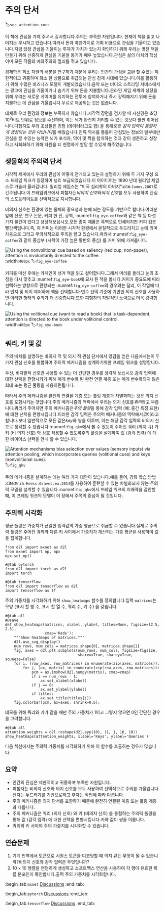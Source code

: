# 주의 단서
:label:`sec_attention-cues`

이 책에 관심을 가져 주셔서 감사합니다.주의는 부족한 자원입니다. 현재이 책을 읽고 나머지는 무시하고 있습니다.따라서 돈과 마찬가지로 기회 비용으로 관심을 기울이고 있습니다.지금 당장 관심을 기울이는 투자가 가치가 있는지 확인하기 위해 우리는 멋진 책을 만들기 위해 신중하게 관심을 기울일 동기가 매우 높았습니다.관심은 삶의 아치의 핵심이며 모든 작품의 예외주의의 열쇠를 쥐고 있습니다. 

경제학은 희소 자원의 배분을 연구하기 때문에 우리는 인간의 관심을 교환 할 수있는 제한적이고 귀중하며 희소 한 상품으로 취급되는 관심 경제 시대에 있습니다.이를 활용하기 위해 수많은 비즈니스 모델이 개발되었습니다.음악 또는 비디오 스트리밍 서비스에서는 광고에 관심을 기울이거나 숨기기 위해 돈을 지불합니다.온라인 게임 세계의 성장을 위해 우리는 새로운 게이머를 유치하는 전투에 참여하거나 즉시 강력해지기 위해 돈을 지불하는 데 관심을 기울입니다.무료로 제공되는 것은 없습니다. 

대체로 우리 환경의 정보는 부족하지 않습니다.시각적 장면을 검사할 때 시신경은 초당 $10^8$비트 단위로 정보를 수신하며, 이는 뇌가 완전히 처리할 수 있는 것보다 훨씬 뛰어납니다.다행히도 우리 조상들은 경험 (데이터라고도 함) 을 통해*모든 감각 입력이 동일하게 생성되는 것은 아닙니다*를 배웠습니다.인류 역사를 통틀어 관심있는 정보의 일부에만 관심을 끌 수있는 능력은 뇌가 포식자, 먹이 및 짝을 탐지하는 것과 같이 생존하고 성장하고 사회화하기 위해 자원을 더 현명하게 할당 할 수있게 해주었습니다. 

## 생물학의 주의력 단서

시각적 세계에서 우리의 관심이 어떻게 전개되고 있는지 설명하기 위해 두 가지 구성 요소 프레임 워크가 등장하여 널리 보급되었습니다.이 아이디어는 1890 년대 윌리엄 제임스로 거슬러 올라갑니다. 윌리엄 제임스는 “미국 심리학의 아버지”:cite:`James.2007`로 간주됩니다.이 프레임워크에서 피험자는*비의지 신호*와*의지 신호*를 모두 사용하여 관심의 스포트라이트를 선택적으로 지시합니다. 

비의지 신호는 환경에 있는 물체의 중요성과 눈에 띄는 정도를 기반으로 합니다.여러분 앞에 신문, 연구 논문, 커피 한 잔, 공책, :numref:`fig_eye-coffee`와 같은 책 등 다섯 가지 물건이 있다고 상상해보십시오.모든 종이 제품은 흑백으로 인쇄되지만 커피 컵은 빨간색입니다.즉, 이 커피는 이러한 시각적 환경에서 본질적으로 두드러지고 눈에 띄며 자동으로 그리고 무의식적으로 주목을 끌고 있습니다.따라서 :numref:`fig_eye-coffee`와 같이 중심부 (시력이 가장 높은 황반의 중심) 를 커피 위에 가져옵니다. 

![Using the nonvolitional cue based on saliency (red cup, non-paper), attention is involuntarily directed to the coffee.](../img/eye-coffee.svg)
:width:`400px`
:label:`fig_eye-coffee`

커피를 마신 후에는 카페인이 생겨 책을 읽고 싶어합니다.그래서 머리를 돌리고 눈의 초점을 다시 맞추고 :numref:`fig_eye-book`에 묘사 된 책을 봅니다.커피가 중요도에 따라 선택하는 방향으로 편향되는 :numref:`fig_eye-coffee`의 경우와는 달리, 이 작업에 따라 인지 및 의지 제어하에 책을 선택합니다.변수 선택 기준에 기반한 의지 신호를 사용하면 이러한 형태의 주의가 더 신중합니다.또한 피험자의 자발적인 노력으로 더욱 강력합니다. 

![Using the volitional cue (want to read a book) that is task-dependent, attention is directed to the book under volitional control.](../img/eye-book.svg)
:width:`400px`
:label:`fig_eye-book`

## 쿼리, 키 및 값

주의 배치를 설명하는 비의지 적 및 의지 적 관심 단서에서 영감을 얻은 다음에서는이 두 가지 관심 신호를 통합하여 주의력 메커니즘을 설계하기위한 프레임 워크를 설명합니다. 

우선, 비자발적 신호만 사용할 수 있는 더 간단한 경우를 생각해 보십시오.감각 입력에 대한 선택을 편향시키기 위해 매개 변수화 된 완전 연결 계층 또는 매개 변수화되지 않은 최대 또는 평균 풀링을 사용하면됩니다. 

따라서 주의 메커니즘을 완전히 연결된 계층 또는 풀링 계층과 차별화하는 것은 의지 신호를 포함시키는 것입니다.주의 메커니즘의 맥락에서 우리는 의지 신호를*쿼리*라고 부릅니다.쿼리가 주어지면 주의 메커니즘은*주의 풀링*을 통해 감각 입력 (예: 중간 특징 표현) 에 대한 선택을 편향시킵니다.이러한 감각 입력은 주의력 메커니즘의 맥락에서*값*이라고 합니다.보다 일반적으로 모든 값은*key*와 쌍을 이루며, 이는 해당 감각 입력의 비의지 신호로 생각할 수 있습니다.:numref:`fig_qkv`에서 볼 수 있듯이 주어진 쿼리 (의지 큐) 가 키 (비 의지 신호) 와 상호 작용할 수 있도록주의 풀링을 설계하여 값 (감각 입력) 에 대한 바이어스 선택을 안내 할 수 있습니다. 

![Attention mechanisms bias selection over values (sensory inputs) via attention pooling, which incorporates queries (volitional cues) and keys (nonvolitional cues).](../img/qkv.svg)
:label:`fig_qkv`

주의 메커니즘을 설계하는 데는 여러 가지 대안이 있습니다.예를 들어, 강화 학습 방법 :cite:`Mnih.Heess.Graves.ea.2014`를 사용하여 훈련할 수 있는 차별화되지 않는 주의력 모델을 설계할 수 있습니다.:numref:`fig_qkv`에서 프레임 워크의 지배력을 감안할 때, 이 프레임 워크의 모델이 이 장에서 주목의 중심이 될 것입니다. 

## 주의력 시각화

평균 풀링은 가중치가 균일한 입력값의 가중 평균으로 취급할 수 있습니다.실제로 주의력 풀링은 주어진 쿼리와 다른 키 사이에서 가중치가 계산되는 가중 평균을 사용하여 값을 집계합니다.

```{.python .input}
from d2l import mxnet as d2l
from mxnet import np, npx
npx.set_np()
```

```{.python .input}
#@tab pytorch
from d2l import torch as d2l
import torch
```

```{.python .input}
#@tab tensorflow
from d2l import tensorflow as d2l
import tensorflow as tf
```

주의 가중치를 시각화하기 위해 `show_heatmaps` 함수를 정의합니다.입력 `matrices`는 모양 (표시 할 행 수, 표시 할 열 수, 쿼리 수, 키 수) 을 갖습니다.

```{.python .input}
#@tab all
#@save
def show_heatmaps(matrices, xlabel, ylabel, titles=None, figsize=(2.5, 2.5),
                  cmap='Reds'):
    """Show heatmaps of matrices."""
    d2l.use_svg_display()
    num_rows, num_cols = matrices.shape[0], matrices.shape[1]
    fig, axes = d2l.plt.subplots(num_rows, num_cols, figsize=figsize,
                                 sharex=True, sharey=True, squeeze=False)
    for i, (row_axes, row_matrices) in enumerate(zip(axes, matrices)):
        for j, (ax, matrix) in enumerate(zip(row_axes, row_matrices)):
            pcm = ax.imshow(d2l.numpy(matrix), cmap=cmap)
            if i == num_rows - 1:
                ax.set_xlabel(xlabel)
            if j == 0:
                ax.set_ylabel(ylabel)
            if titles:
                ax.set_title(titles[j])
    fig.colorbar(pcm, ax=axes, shrink=0.6);
```

데모를 위해 쿼리와 키가 같을 때만 주의 가중치가 1이고 그렇지 않으면 0인 간단한 경우를 고려합니다.

```{.python .input}
#@tab all
attention_weights = d2l.reshape(d2l.eye(10), (1, 1, 10, 10))
show_heatmaps(attention_weights, xlabel='Keys', ylabel='Queries')
```

다음 섹션에서는 주의력 가중치를 시각화하기 위해 이 함수를 호출하는 경우가 많습니다. 

## 요약

* 인간의 관심은 제한적이고 귀중하며 부족한 자원입니다.
* 피험자는 비의지 신호와 의지 신호를 모두 사용하여 선택적으로 주의를 기울입니다.전자는 두드러기를 기반으로하고 후자는 작업에 따라 다릅니다.
* 주의 메커니즘은 의지 단서를 포함하기 때문에 완전히 연결된 계층 또는 풀링 계층과 다릅니다.
* 주의 메커니즘은 쿼리 (의지 신호) 와 키 (비의지 신호) 를 통합하는 주의력 풀링을 통해 값 (감각 입력) 에 대한 선택을 편향시킵니다.키와 값이 쌍을 이룹니다.
* 쿼리와 키 사이의 주의 가중치를 시각화할 수 있습니다.

## 연습문제

1. 기계 번역에서 토큰으로 시퀀스 토큰을 디코딩할 때 의지 큐는 무엇이 될 수 있습니까?비의지 신호와 감각 입력은 무엇입니까?
1. $10 \times 10$ 행렬을 랜덤하게 생성하고 소프트맥스 연산을 사용하여 각 행이 유효한 확률 분포인지 확인합니다.출력 주의 가중치를 시각화합니다.

:begin_tab:`mxnet`
[Discussions](https://discuss.d2l.ai/t/1596)
:end_tab:

:begin_tab:`pytorch`
[Discussions](https://discuss.d2l.ai/t/1592)
:end_tab:

:begin_tab:`tensorflow`
[Discussions](https://discuss.d2l.ai/t/1710)
:end_tab:
